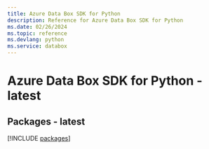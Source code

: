 ```yaml
---
title: Azure Data Box SDK for Python
description: Reference for Azure Data Box SDK for Python
ms.date: 02/26/2024
ms.topic: reference
ms.devlang: python
ms.service: databox
---
```

# Azure Data Box SDK for Python - latest
## Packages - latest
[!INCLUDE [packages](data-box-index.md)]
